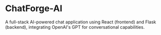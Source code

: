 # ChatForge-AI
A full-stack AI-powered chat application using React (frontend) and Flask (backend), integrating OpenAI's GPT for conversational capabilities.
